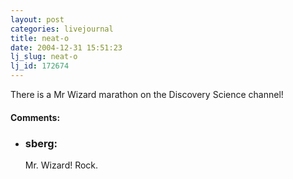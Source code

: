 ```yaml
---
layout: post
categories: livejournal
title: neat-o
date: 2004-12-31 15:51:23
lj_slug: neat-o
lj_id: 172674
---
```

There is a Mr Wizard marathon on the Discovery Science channel!


<div id="comments"><h4>Comments:</h4><div class="lj-comments"><ul>


<li><h3>sberg: </h3>
<a id="comment-310"></a>
<p>Mr. Wizard! Rock.</p>
</li>
</ul></div></div>
